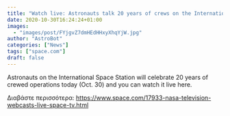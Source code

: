 ```yaml
---
title: "Watch live: Astronauts talk 20 years of crews on the International Space Station at 11:10 am ET"
date: 2020-10-30T16:24:24+01:00
images:
  - "images/post/FYjgvZ7dmHEdHHxyXhqYjW.jpg"
author: "AstroBot"
categories: ["News"]
tags: ["space.com"]
draft: false
---
```


Astronauts on the International Space Station will celebrate 20 years of crewed operations today (Oct. 30) and you can watch it live here. 

Διαβάστε περισσότερα: https://www.space.com/17933-nasa-television-webcasts-live-space-tv.html
